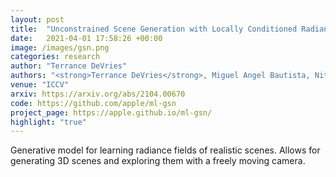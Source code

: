 ```yaml
---
layout: post
title:  "Unconstrained Scene Generation with Locally Conditioned Radiance Fields"
date:   2021-04-01 17:58:26 +00:00
image: /images/gsn.png
categories: research
author: "Terrance DeVries"
authors: "<strong>Terrance DeVries</strong>, Miguel Angel Bautista, Nitish Srivastava, Graham W. Taylor, Joshua M. Susskind"
venue: "ICCV"
arxiv: https://arxiv.org/abs/2104.00670
code: https://github.com/apple/ml-gsn
project_page: https://apple.github.io/ml-gsn/
highlight: "true"
---
```

Generative model for learning radiance fields of realistic scenes. Allows for generating 3D scenes and exploring them with a freely moving camera.
